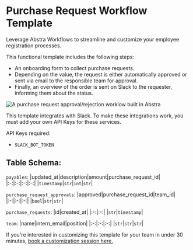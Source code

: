 # Purchase Request Workflow Template

Leverage Abstra Workflows to streamline and customize your employee registration processes.

This functional template includes the following steps:

- An onboarding form to collect purchase requests.
- Depending on the value, the request is either automatically approved or sent via email to the responsible team for approval.
- Finally, an overview of the order is sent on Slack to the requester, informing them about the status.

![A purchase request approval/rejection worklow built in Abstra](https://github.com/user-attachments/assets/979e1ecb-4a64-49ce-8105-8899303cb85e)

This template integrates with Slack. To make these integrations work, you must add your own API Keys for these services.

API Keys required:

- `SLACK_BOT_TOKEN`

## Table Schema:
`payables`:
|updated_at|description|amount|purchase_request_id|
|:-:|:-:|:-:|:-:|
|```timestamp```|```str```|```int```|```str```|

`purchase_request_approvals`:
|approved|purchase_request_id|team_id|
|:-:|:-:|:-:|
|```bool```|```str```|```str```|

`purchase_requests`:
|id|created_at|
|:-:|:-:|
|```str```|```timestamp```|

`team`:
|name|intern_email|position|
|:-:|:-:|:-:|
|```str```|```str```|```str```|

If you're interested in customizing this template for your team in under 30 minutes, [book a customization session here.](https://meet.abstra.app/sophia-solo?url=github-template-credit-onboarding)
